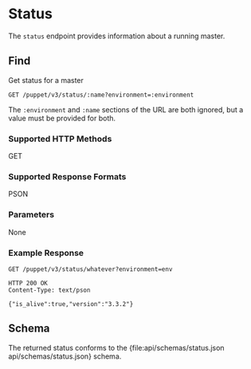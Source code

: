 Status
=============

The `status` endpoint provides information about a running master.

Find
----

Get status for a master

    GET /puppet/v3/status/:name?environment=:environment

The `:environment` and `:name` sections of the URL are both ignored, but a
value must be provided for both.

### Supported HTTP Methods

GET

### Supported Response Formats

PSON

### Parameters

None

### Example Response

    GET /puppet/v3/status/whatever?environment=env

    HTTP 200 OK
    Content-Type: text/pson

    {"is_alive":true,"version":"3.3.2"}

Schema
------

The returned status conforms to the
{file:api/schemas/status.json api/schemas/status.json} schema.
